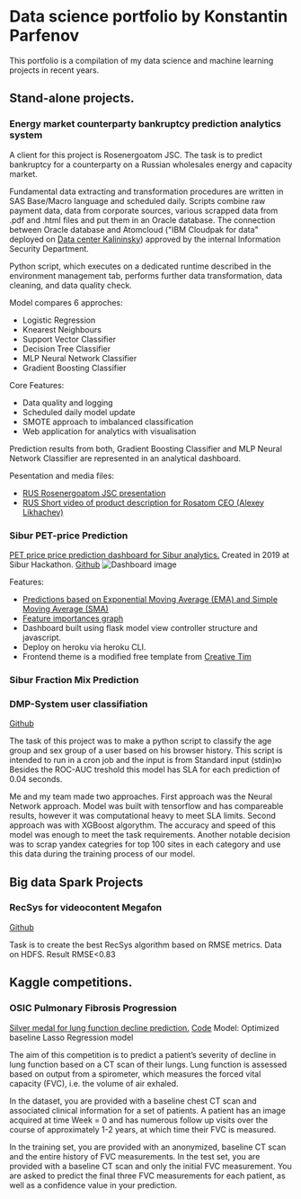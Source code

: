 # Data science portfolio by Konstantin Parfenov

This portfolio is a compilation of my data science and machine learning projects in recent years.

## Stand-alone projects.
### Energy market counterparty bankruptcy prediction analytics system 
A client for this project is Rosenergoatom JSC. The task is to predict bankruptcy for a counterparty on a Russian wholesales energy and capacity market. 

Fundamental data extracting and transformation procedures are written in SAS Base/Macro language and scheduled daily. Scripts combine raw payment data, data from corporate sources, various scrapped data from .pdf and .html files and put them in an Oracle database. The connection between Oracle database and Atomcloud ("IBM Cloudpak for data" deployed on [Data center Kalininsky](https://www.rosenergoatom.ru/stations_projects/opornyy-tsod/)) approved by the internal Information Security Department.

Python script, which executes on a dedicated runtime described in the environment management tab, performs further data transformation, data cleaning, and data quality check. 

Model compares 6 approches:
* Logistic Regression
* Knearest Neighbours
* Support Vector Classifier
* Decision Tree Classifier
* MLP Neural Network Classifier
* Gradient Boosting Classifier

Core Features:
* Data quality and logging
* Scheduled daily model update
* SMOTE approach to imbalanced classification
* Web application for analytics with visualisation
 
Prediction results from both, Gradient Boosting Classifier and MLP Neural Network Classifier are represented in an analytical dashboard.

Pesentation and media files:
* [RUS Rosenergoatom JSC presentation](https://github.com/Konstantin-Parfenov/Konstantin-Parfenov.github.io/files/6722061/_._.pptx)
* [RUS Short video of product description for Rosatom CEO (Alexey Likhachev)](https://user-images.githubusercontent.com/6107160/123541038-e5547000-d74a-11eb-9464-9e36329f4a12.mp4)

### Sibur PET-price Prediction
[PET price price prediction dashboard for Sibur analytics.](https://siburdashboard.herokuapp.com/#)  Created in 2019 at Sibur Hackathon. 
[Github](https://github.com/Konstantin-Parfenov/Sibur_dashboard)
![Dashboard image](https://user-images.githubusercontent.com/6107160/123554092-266a7580-d787-11eb-9ede-6b09d4d6df0a.jpg)

Features:
* [Predictions based on Exponential Moving Average (EMA) and Simple Moving Average (SMA)](https://siburdashboard.herokuapp.com/forecast_chart/EMA)
* [Feature importances graph](https://siburdashboard.herokuapp.com/forecast_pie)
* Dashboard built using flask model view controller structure and javascript.
* Deploy on heroku via heroku CLI.
* Frontend theme is a modified free template from [Creative Tim](https://www.creative-tim.com/)

### Sibur Fraction Mix Prediction

### DMP-System user classifiation
[Github](https://github.com/Konstantin-Parfenov/DMP_sys_prediction)

The task of this project was to make a python script to classify the age group and sex group of a user based on his browser history. This script is intended to run in a cron job and the input is from Standard input (stdin)ю
Besides the ROC-AUC treshold this model has SLA for each prediction of 0.04 seconds.

Me and my team made two approaches. First approach was the Neural Network approach. Model was built with tensorflow and has compareable results, however it was computational heavy to meet SLA limits. Second approach was with XGBoost algorythm. The accuracy and speed of this model was enough to meet the task requirements. Another notable decision was to scrap yandex categries for top 100 sites in each category and use this data during the training process of our model. 


## 

## Big data Spark Projects

### RecSys for videocontent Megafon

[Github](https://github.com/Konstantin-Parfenov/RMSE_rec_sys/blob/main/Rec_sys.ipynb)

Task is to create the best RecSys algorithm based on RMSE metrics.
Data on HDFS. Result RMSE<0.83

### 

## Kaggle competitions.
### OSIC Pulmonary Fibrosis Progression
[Silver medal for lung function decline prediction.](https://www.kaggle.com/c/osic-pulmonary-fibrosis-progression/leaderboard)
[Code](https://www.kaggle.com/konstantinparfenov/lasso-baseline?scriptVersionId=38441312)
Model: Optimized baseline Lasso Regression model

The aim of this competition is to predict a patient’s severity of decline in lung function based on a CT scan of their lungs. Lung function is assessed based on output from a spirometer, which measures the forced vital capacity (FVC), i.e. the volume of air exhaled.

In the dataset, you are provided with a baseline chest CT scan and associated clinical information for a set of patients. A patient has an image acquired at time Week = 0 and has numerous follow up visits over the course of approximately 1-2 years, at which time their FVC is measured.

In the training set, you are provided with an anonymized, baseline CT scan and the entire history of FVC measurements.
In the test set, you are provided with a baseline CT scan and only the initial FVC measurement. You are asked to predict the final three FVC measurements for each patient, as well as a confidence value in your prediction.








